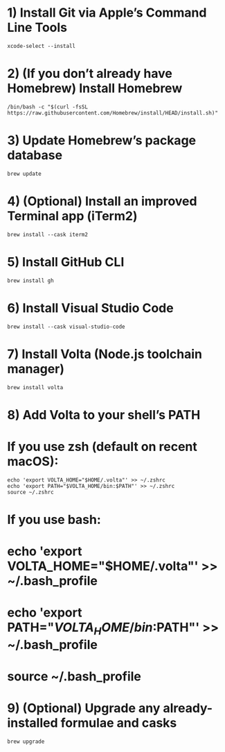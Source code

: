 # 1) Install Git via Apple’s Command Line Tools
```
xcode-select --install
```

# 2) (If you don’t already have Homebrew) Install Homebrew
```
/bin/bash -c "$(curl -fsSL https://raw.githubusercontent.com/Homebrew/install/HEAD/install.sh)"
```

# 3) Update Homebrew’s package database
```
brew update
```

# 4) (Optional) Install an improved Terminal app (iTerm2)
```
brew install --cask iterm2
```

# 5) Install GitHub CLI
```
brew install gh
```

# 6) Install Visual Studio Code
```
brew install --cask visual-studio-code
```

# 7) Install Volta (Node.js toolchain manager)
```
brew install volta
```

# 8) Add Volta to your shell’s PATH
#    If you use zsh (default on recent macOS):
```
echo 'export VOLTA_HOME="$HOME/.volta"' >> ~/.zshrc
echo 'export PATH="$VOLTA_HOME/bin:$PATH"' >> ~/.zshrc
source ~/.zshrc
```

#    If you use bash:
# echo 'export VOLTA_HOME="$HOME/.volta"' >> ~/.bash_profile
# echo 'export PATH="$VOLTA_HOME/bin:$PATH"' >> ~/.bash_profile
# source ~/.bash_profile

# 9) (Optional) Upgrade any already-installed formulae and casks
```
brew upgrade
```
